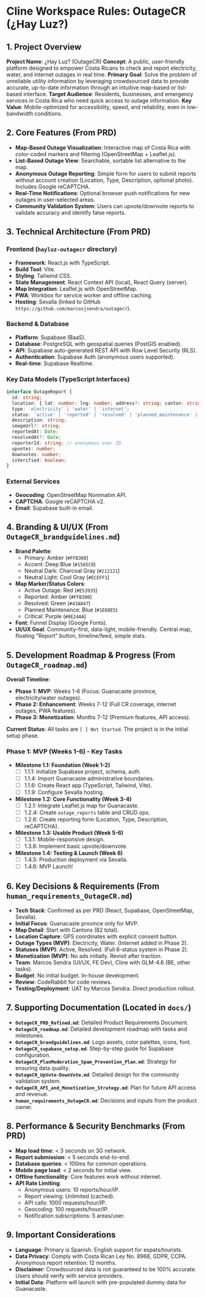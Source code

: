# Cline Workspace Rules: OutageCR (¿Hay Luz?)

## 1. Project Overview

**Project Name**: ¿Hay Luz? (OutageCR)
**Concept**: A public, user-friendly platform designed to empower Costa Ricans to check and report electricity, water, and internet outages in real time.
**Primary Goal**: Solve the problem of unreliable utility information by leveraging crowdsourced data to provide accurate, up-to-date information through an intuitive map-based or list-based interface.
**Target Audience**: Residents, businesses, and emergency services in Costa Rica who need quick access to outage information.
**Key Value**: Mobile-optimized for accessibility, speed, and reliability, even in low-bandwidth conditions.

## 2. Core Features (From PRD)

- **Map-Based Outage Visualization**: Interactive map of Costa Rica with color-coded markers and filtering (OpenStreetMap + Leaflet.js).
- **List-Based Outage View**: Searchable, sortable list alternative to the map.
- **Anonymous Outage Reporting**: Simple form for users to submit reports without account creation (Location, Type, Description, optional photo). Includes Google reCAPTCHA.
- **Real-Time Notifications**: Optional browser push notifications for new outages in user-selected areas.
- **Community Validation System**: Users can upvote/downvote reports to validate accuracy and identify false reports.

## 3. Technical Architecture (From PRD)

### Frontend (`hayluz-outagecr` directory)

- **Framework**: React.js with TypeScript.
- **Build Tool**: Vite.
- **Styling**: Tailwind CSS.
- **State Management**: React Context API (local), React Query (server).
- **Map Integration**: Leaflet.js with OpenStreetMap.
- **PWA**: Workbox for service worker and offline caching.
- **Hosting**: Sevalla (linked to GitHub `https://github.com/marcosjsendra/outagecr`).

### Backend & Database

- **Platform**: Supabase (BaaS).
- **Database**: PostgreSQL with geospatial queries (PostGIS enabled).
- **API**: Supabase auto-generated REST API with Row Level Security (RLS).
- **Authentication**: Supabase Auth (anonymous users supported).
- **Real-time**: Supabase Realtime.

### Key Data Models (TypeScript Interfaces)

```typescript
interface OutageReport {
  id: string;
  location: { lat: number; lng: number; address?: string; canton: string; province: string; };
  type: 'electricity' | 'water' | 'internet';
  status: 'active' | 'reported' | 'resolved' | 'planned_maintenance' | 'scheduled' | 'critical';
  description: string;
  imageUrl?: string;
  reportedAt: Date;
  resolvedAt?: Date;
  reporterId: string; // anonymous user ID
  upvotes: number;
  downvotes: number;
  isVerified: boolean;
}
```

### External Services

- **Geocoding**: OpenStreetMap Nominatim API.
- **CAPTCHA**: Google reCAPTCHA v2.
- **Email**: Supabase built-in email.

## 4. Branding & UI/UX (From `OutageCR_brandguidelines.md`)

- **Brand Palette**:
  - Primary: Amber (`#FFB300`)
  - Accent: Deep Blue (`#1565C0`)
  - Neutral Dark: Charcoal Gray (`#212121`)
  - Neutral Light: Cool Gray (`#ECEFF1`)
- **Map Marker/Status Colors**:
  - Active Outage: Red (`#E53935`)
  - Reported: Amber (`#FFB300`)
  - Resolved: Green (`#43A047`)
  - Planned Maintenance: Blue (`#1E88E5`)
  - Critical: Purple (`#8E24AA`)
- **Font**: Funnel Display (Google Fonts).
- **UI/UX Goal**: Community-first, data-light, mobile-friendly. Central map, floating "Report" button, timeline/feed, simple stats.

## 5. Development Roadmap & Progress (From `OutageCR_roadmap.md`)

**Overall Timeline**:

- **Phase 1: MVP**: Weeks 1-6 (Focus: Guanacaste province, electricity/water outages).
- **Phase 2: Enhancement**: Weeks 7-12 (Full CR coverage, internet outages, PWA features).
- **Phase 3: Monetization**: Months 7-12 (Premium features, API access).

**Current Status**: All tasks are `[ ] Not Started`. The project is in the initial setup phase.

### Phase 1: MVP (Weeks 1-6) - Key Tasks

- **Milestone 1.1: Foundation (Week 1-2)**
  - [ ] 1.1.1: Initialize Supabase project, schema, auth.
  - [ ] 1.1.4: Import Guanacaste administrative boundaries.
  - [ ] 1.1.6: Create React app (TypeScript, Tailwind, Vite).
  - [ ] 1.1.9: Configure Sevalla hosting.
- **Milestone 1.2: Core Functionality (Week 3-4)**
  - [ ] 1.2.1: Integrate Leaflet.js map for Guanacaste.
  - [ ] 1.2.4: Create `outage_reports` table and CRUD ops.
  - [ ] 1.2.6: Create reporting form (Location, Type, Description, reCAPTCHA).
- **Milestone 1.3: Usable Product (Week 5-6)**
  - [ ] 1.3.1: Mobile-responsive design.
  - [ ] 1.3.8: Implement basic upvote/downvote.
- **Milestone 1.4: Testing & Launch (Week 6)**
  - [ ] 1.4.5: Production deployment via Sevalla.
  - [ ] 1.4.6: MVP Launch!

## 6. Key Decisions & Requirements (From `human_requirements_OutageCR.md`)

- **Tech Stack**: Confirmed as per PRD (React, Supabase, OpenStreetMap, Sevalla).
- **Initial Focus**: Guanacaste province only for MVP.
- **Map Detail**: Start with Cantons (82 total).
- **Location Capture**: GPS coordinates with explicit consent button.
- **Outage Types (MVP)**: Electricity, Water. (Internet added in Phase 2).
- **Statuses (MVP)**: Active, Resolved. (Full 6-status system in Phase 2).
- **Monetization (MVP)**: No ads initially. Revisit after traction.
- **Team**: Marcos Sendra (UI/UX, FE Dev), Cline with GLM-4.6 (BE, other tasks).
- **Budget**: No initial budget. In-house development.
- **Review**: CodeRabbit for code reviews.
- **Testing/Deployment**: UAT by Marcos Sendra. Direct production rollout.

## 7. Supporting Documentation (Located in `docs/`)

- **`OutageCR_PRD_Refined.md`**: Detailed Product Requirements Document.
- **`OutageCR_roadmap.md`**: Detailed development roadmap with tasks and milestones.
- **`OutageCR_brandguidelines.md`**: Logo assets, color palettes, icons, font.
- **`OutageCR_supabase_setup.md`**: Step-by-step guide for Supabase configuration.
- **`OutageCR_PlanModeration_Spam_Prevention_Plan.md`**: Strategy for ensuring data quality.
- **`OutageCR_UpVote-DownVote.md`**: Detailed design for the community validation system.
- **`OutageCR_API_and_Monetization_Strategy.md`**: Plan for future API access and revenue.
- **`human_requirements_OutageCR.md`**: Decisions and inputs from the product owner.

## 8. Performance & Security Benchmarks (From PRD)

- **Map load time**: < 3 seconds on 3G network.
- **Report submission**: < 5 seconds end-to-end.
- **Database queries**: < 100ms for common operations.
- **Mobile page load**: < 2 seconds for initial view.
- **Offline functionality**: Core features work without internet.
- **API Rate Limiting**:
  - Anonymous users: 10 reports/hour/IP.
  - Report viewing: Unlimited (cached).
  - API calls: 1000 requests/hour/IP.
  - Geocoding: 100 requests/hour/IP.
  - Notification subscriptions: 5 areas/user.

## 9. Important Considerations

- **Language**: Primary is Spanish. English support for expats/tourists.
- **Data Privacy**: Comply with Costa Rican Ley No. 8968, GDPR, CCPA. Anonymous report retention: 12 months.
- **Disclaimer**: Crowdsourced data is not guaranteed to be 100% accurate. Users should verify with service providers.
- **Initial Data**: Platform will launch with pre-populated dummy data for Guanacaste.
